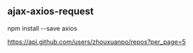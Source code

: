 ## ajax-axios-request

npm install --save axios

https://api.github.com/users/zhouxuanpo/repos?per_page=5
